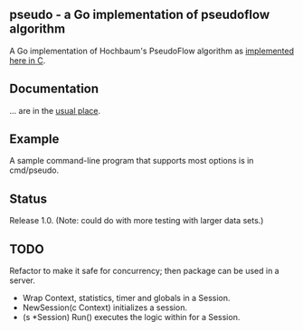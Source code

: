 <h2>pseudo - a Go implementation of pseudoflow algorithm</h2>

A Go implementation of Hochbaum's PseudoFlow algorithm as [implemented here in C][c_ref].

<h2>Documentation</h2>

... are in the [usual place][docs].

<h2>Example</h2>

A sample command-line program that supports most options is in cmd/pseudo.

<h2>Status</h2>

Release 1.0.  (Note: could do with more testing with larger data sets.)

<h2>TODO</h2>

Refactor to make it safe for concurrency; then package can be used in a server.

- Wrap Context, statistics, timer and globals in a Session.
- NewSession(c Context) initializes a session.
- (s *Session) Run() executes the logic within for a Session.

[c_ref]: http://riot.ieor.berkeley.edu/Applications/Pseudoflow/maxflow.html
[docs]: https://godoc.org/github.com/clbanning/pseudo
